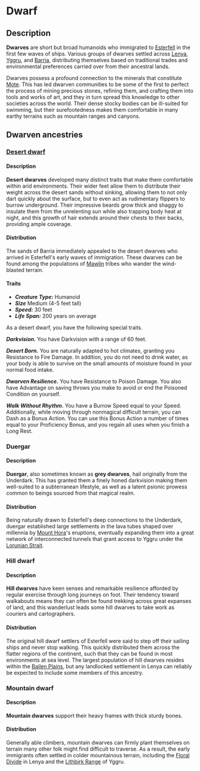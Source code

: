 # Dwarf

## Description

**Dwarves** are short but broad humanoids who immigrated to [Esterfell](../mote/esterfell) in the first few waves of ships. Various groups of dwarves settled across [Lenya](../mote/esterfell/lenya), [Yggru](../mote/esterfell/yggru), and [Barria](../mote/esterfell/barria), distributing themselves based on traditional trades and environmental preferences carried over from their ancestral lands.

Dwarves possess a profound connection to the minerals that constitute [Mote](../mote/mote.md). This has led dwarven communities to be some of the first to perfect the process of mining precious stones, refining them, and crafting them into tools and works of art, and they in turn spread this knowledge to other societies across the world. Their dense stocky bodies can be ill-suited for swimming, but their surefootedness makes them comfortable in many earthy terrains such as mountain ranges and canyons.

## Dwarven ancestries

### [Desert dwarf](https://github.com/mpanighetti/dnd5e-species/tree/main/humanoids/desert-dwarf.md)

#### Description

**Desert dwarves** developed many distinct traits that make them comfortable within arid environments. Their wider feet allow them to distribute their weight across the desert sands without sinking, allowing them to not only dart quickly about the surface, but to even act as rudimentary flippers to burrow underground. Their impressive beards grow thick and shaggy to insulate them from the unrelenting sun while also trapping body heat at night, and this growth of hair extends around their chests to their backs, providing ample coverage.

#### Distribution

The sands of Barria immediately appealed to the desert dwarves who arrived in Esterfell's early waves of immigration. These dwarves can be found among the populations of [Mawlin](../societies/mawlin.md) tribes who wander the wind-blasted terrain.

#### Traits

- _**Creature Type:**_ Humanoid
- _**Size**_ Medium (4-5 feet tall)
- _**Speed:**_ 30 feet
- _**Life Span:**_ 200 years on average

As a desert dwarf, you have the following special traits.

_**Darkvision.**_ You have Darkvision with a range of 60 feet.

_**Desert Born.**_ You are naturally adapted to hot climates, granting you Resistance to Fire Damage. In addition, you do not need to drink water, as your body is able to survive on the small amounts of moisture found in your normal food intake.

_**Dwarven Resilience.**_ You have Resistance to Poison Damage. You also have Advantage on saving throws you make to avoid or end the Poisoned Condition on yourself.

_**Walk Without Rhythm.**_ You have a Burrow Speed equal to your Speed. Additionally, while moving through nonmagical difficult terrain, you can Dash as a Bonus Action. You can use this Bonus Action a number of times equal to your Proficiency Bonus, and you regain all uses when you finish a Long Rest.

### Duergar

#### Description

**Duergar**, also sometimes known as **grey dwarves**, hail originally from the Underdark. This has granted them a finely honed darkvision making them well-suited to a subterranean lifestyle, as well as a latent psionic prowess common to beings sourced from that magical realm.

#### Distribution

Being naturally drawn to Esterfell's deep connections to the Underdark, duergar established large settlements in the lava tubes shaped over millennia by [Mount Hora](../mote/esterfell/lenya/mount-hora)'s eruptions, eventually expanding them into a great network of interconnected tunnels that grant access to Yggru under the [Lorunian Strait](../mote/esterfell/oceans/lorunian-strait).

### Hill dwarf

#### Description

**Hill dwarves** have keen senses and remarkable resilience afforded by regular exercise through long journeys on foot. Their tendency toward walkabouts means they can often be found trekking across great expanses of land, and this wanderlust leads some hill dwarves to take work as couriers and cartographers.

#### Distribution

The original hill dwarf settlers of Esterfell were said to step off their sailing ships and never stop walking. This quickly distributed them across the flatter regions of the continent, such that they can be found in most environments at sea level. The largest population of hill dwarves resides within the [Bailen Plains](../mote/esterfell/lenya/bailen-plains), but any landlocked settlement in Lenya can reliably be expected to include some members of this ancestry.

### Mountain dwarf

#### Description

**Mountain dwarves** support their heavy frames with thick sturdy bones.

#### Distribution

Generally able climbers, mountain dwarves can firmly plant themselves on terrain many other folk might find difficult to traverse. As a result, the early immigrants often settled in colder mountainous terrain, including the [Floral Divide](../mote/esterfell/lenya/floral-divide) in Lenya and the [Lithbirk Range](../mote/esterfell/yggru/lithbirk-range) of Yggru.
